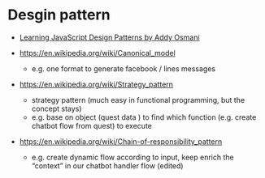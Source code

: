 # Desgin pattern

* [Learning JavaScript Design Patterns by Addy Osmani](https://addyosmani.com/resources/essentialjsdesignpatterns/book/)

* https://en.wikipedia.org/wiki/Canonical_model
  * e.g. one format to generate facebook / lines messages
* https://en.wikipedia.org/wiki/Strategy_pattern
  * strategy pattern (much easy in functional programming, but the concept stays)
  * e.g. base on object (quest data ) to find which function (e.g. create chatbot flow from quest) to execute
* https://en.wikipedia.org/wiki/Chain-of-responsibility_pattern
  * e.g. create dynamic flow according to input, keep enrich the “context” in our chatbot handler flow (edited) 